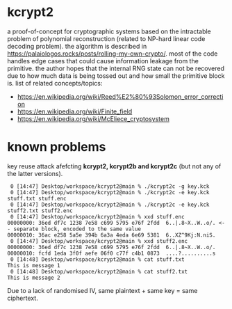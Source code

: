 # kcrypt2
a proof-of-concept for cryptographic systems based on the intractable problem of polynomial reconstruction (related to NP-hard linear code decoding problem). the algorithm is described in https://palaiologos.rocks/posts/rolling-my-own-crypto/. most of the code handles edge cases that could cause information leakage from the primitive. the author hopes that the internal RNG state can not be recovered due to how much data is being tossed out and how small the primitive block is.
list of related concepts/topics:
- https://en.wikipedia.org/wiki/Reed%E2%80%93Solomon_error_correction
- https://en.wikipedia.org/wiki/Finite_field
- https://en.wikipedia.org/wiki/McEliece_cryptosystem

# known problems

key reuse attack afefcting **kcrypt2, kcrypt2b and kcrypt2c** (but not any of the latter versions).

```
 0 [14:47] Desktop/workspace/kcrypt2@main % ./kcrypt2c -g key.kck
 0 [14:47] Desktop/workspace/kcrypt2@main % ./kcrypt2c -e key.kck stuff.txt stuff.enc
 0 [14:47] Desktop/workspace/kcrypt2@main % ./kcrypt2c -e key.kck stuff2.txt stuff2.enc
 0 [14:47] Desktop/workspace/kcrypt2@main % xxd stuff.enc
00000000: 36ed df7c 1238 7e58 c699 5795 e76f 2fdd  6..|.8~X..W..o/. <-- separate block, encoded to the same value
00000010: 36ac e258 5a5e 394b 6a3a 4eda 6e69 5381  6..XZ^9Kj:N.niS.
 0 [14:47] Desktop/workspace/kcrypt2@main % xxd stuff2.enc
00000000: 36ed df7c 1238 7e58 c699 5795 e76f 2fdd  6..|.8~X..W..o/.
00000010: fcfd 1eda 3f0f aefe 06f0 c77f c4b1 0873  ....?..........s
 0 [14:48] Desktop/workspace/kcrypt2@main % cat stuff.txt
This is message 1
 0 [14:48] Desktop/workspace/kcrypt2@main % cat stuff2.txt
This is message 2
```

Due to a lack of randomised IV, same plaintext + same key = same ciphertext.
